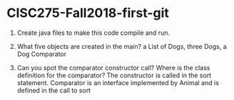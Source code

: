 # CISC275-Fall2018-first-git
1. Create java files to make this code compile and run.

2. What five objects are created in the main?
	a List of Dogs,
	three Dogs,
	a Dog Comparator

3. Can you spot the comparator constructor call? Where is the class definition for the comparator?
	The constructor is called in the sort statement.
	Comparator is an interface implemented by Animal and is defined in the call to sort

